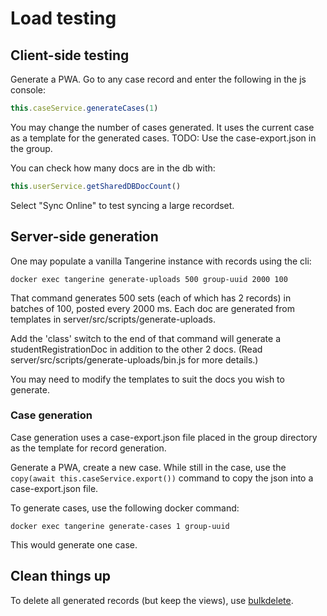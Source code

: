 # Load testing

## Client-side testing

Generate a PWA. Go to any case record and enter the following in the js console:

```js
this.caseService.generateCases(1)
```
You may change the number of cases generated. It uses the current case as a template for the generated cases. 
TODO: Use the case-export.json in the group.

You can check how many docs are in the db with:

```js
this.userService.getSharedDBDocCount()
```

Select "Sync Online" to test syncing a large recordset.

## Server-side generation

One may populate a vanilla Tangerine instance with records using the cli:

```
docker exec tangerine generate-uploads 500 group-uuid 2000 100
```

That command generates 500 sets (each of which has 2 records) in batches of 100, posted every 2000 ms. Each doc are generated from templates in server/src/scripts/generate-uploads.

Add the 'class' switch to the end of that command will generate a studentRegistrationDoc in addition to the other 2 docs. (Read server/src/scripts/generate-uploads/bin.js for more details.)

You may need to modify the templates to suit the docs you wish to generate.

### Case generation

Case generation uses a case-export.json file placed in the group directory as the template for record generation. 

Generate a PWA, create a new case. While still in the case, use the `copy(await this.caseService.export())` command to copy the json into a case-export.json file. 

To generate cases, use the following docker command:
        
```
docker exec tangerine generate-cases 1 group-uuid
```

This would generate one case.

## Clean things up

To delete all generated records (but keep the views), use [bulkdelete](https://github.com/chrisekelley/scripts).
